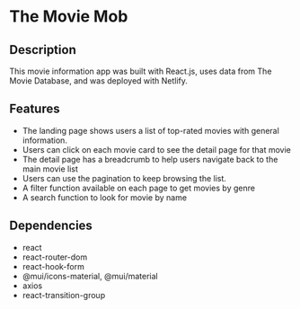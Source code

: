 # The Movie Mob

## Description
This movie information app was built with React.js, uses data from The Movie Database, and was deployed with Netlify.

## Features
- The landing page shows users a list of top-rated movies with general information.
- Users can click on each movie card to see the detail page for that movie
- The detail page has a breadcrumb to help users navigate back to the main movie list
- Users can use the pagination to keep browsing the list.
- A filter function available on each page to get movies by genre
- A search function to look for movie by name

## Dependencies
- react
- react-router-dom
- react-hook-form
- @mui/icons-material, @mui/material
- axios
- react-transition-group
